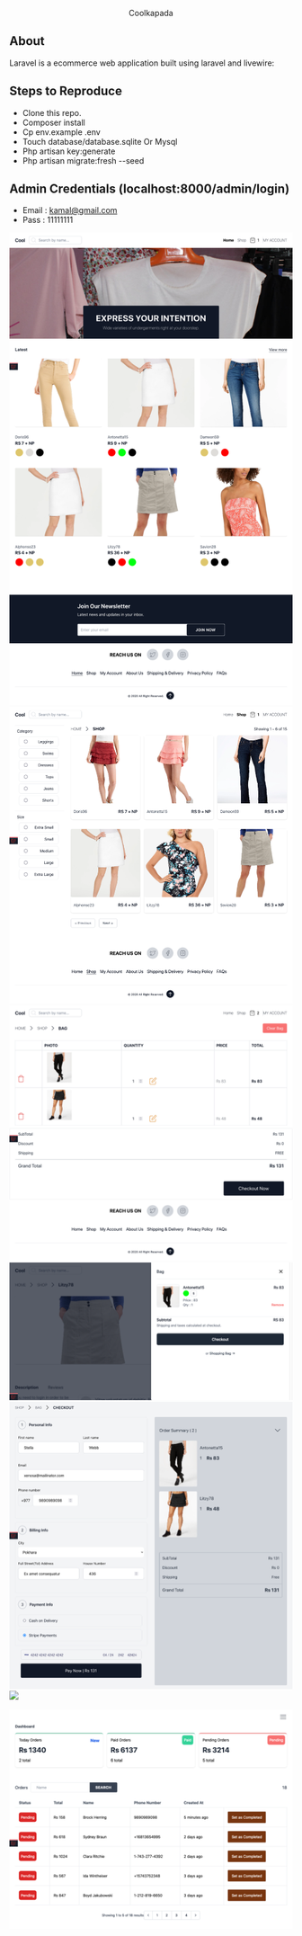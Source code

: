 <p align="center">Coolkapada</p>

## About 

Laravel is a ecommerce web application built using laravel and livewire:

## Steps to Reproduce

- Clone this repo.
- Composer install
- Cp env.example .env
- Touch database/database.sqlite Or Mysql
- Php artisan key:generate
- Php artisan migrate:fresh --seed

## Admin Credentials (localhost:8000/admin/login)
- Email : kamal@gmail.com
- Pass  : 11111111


![](https://raw.githubusercontent.com/soltee/coolkapada/master/public/img/Landing.png)
![](https://raw.githubusercontent.com/soltee/coolkapada/master/public/img/Shop.png)
![](https://raw.githubusercontent.com/soltee/coolkapada/master/public/img/bag.png)
![](https://raw.githubusercontent.com/soltee/coolkapada/master/public/img/bag-modal.png)
![](https://raw.githubusercontent.com/soltee/coolkapada/master/public/img/checkout.png)
![](https://raw.githubusercontent.com/soltee/coolkapada/master/public/img/thank.png)

![](https://raw.githubusercontent.com/soltee/coolkapada/master/public/img/admin-dashboard.png)